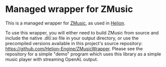 # Managed wrapper for ZMusic
This is a managed wrapper for [ZMusic](https://github.com/ZDoom/ZMusic), as used in [Helion](https://github.com/Helion-Engine/Helion).

To use this wrapper, you will either need to build ZMusic from source and include the native .dll/.so file in your output directory, or use the precompiled versions available in this project's source repository: https://github.com/Helion-Engine/ZMusicWrapper.  Please see the repository for a simple "demo" program which uses this library as a simple music player with streaming OpenAL output.